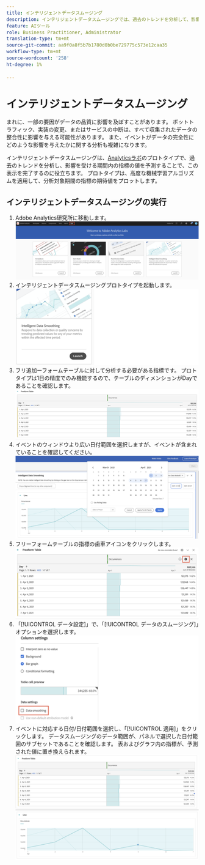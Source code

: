 ```yaml
---
title: インテリジェントデータスムージング
description: インテリジェントデータスムージングでは、過去のトレンドを分析して、影響を受ける期間内の指標の値を予測する方法を説明します。
feature: AIツール
role: Business Practitioner, Administrator
translation-type: tm+mt
source-git-commit: aa9f0a8f5b7b1780d0b0be729775c573e12caa35
workflow-type: tm+mt
source-wordcount: '258'
ht-degree: 1%

---
```


# インテリジェントデータスムージング

まれに、一部の要因がデータの品質に影響を及ぼすことがあります。 ボットトラフィック、実装の変更、またはサービスの中断は、すべて収集されたデータの整合性に影響を与える可能性があります。 また、イベントがデータの完全性にどのような影響を与えたかに関する分析も複雑になります。

インテリジェントデータスムージングは、[Analyticsラボ](/help/analyze/tech-previews/overview.md)のプロトタイプで、過去のトレンドを分析し、影響を受ける期間内の指標の値を予測することで、この表示を完了するのに役立ちます。 プロトタイプは、高度な機械学習アルゴリズムを適用して、分析対象期間の指標の期待値をプロットします。

## インテリジェントデータスムージングの実行

1. Adobe Analytics研究所に移動します。
   ![Labs](assets/labs.png)
1. インテリジェントデータスムージングプロトタイプを起動します。
   ![プロトタイプの起動](assets/intelligent-ds.png)
1. フリ追加ーフォームテーブルに対して分析する必要がある指標です。 プロトタイプは1日の精度でのみ機能するので、テーブルのディメンションがDayであることを確認します。
   ![指標を追加](assets/add-metric.png)
1. イベントのウィンドウより広い日付範囲を選択しますが、イベントが含まれていることを確認してください。
   ![日付範囲](assets/date-range.png)
1. フリーフォームテーブルの指標の歯車アイコンをクリックします。
   ![ギアアイコン](assets/gear-icon.png)
1. 「[!UICONTROL データ設定]」で、「[!UICONTROL データのスムージング]」オプションを選択します。
   ![データのスムージング](assets/column-setting.png)
1. イベントに対応する日付/日付範囲を選択し、「[!UICONTROL 適用]」をクリックします。
データスムージングのデータ範囲が、パネルで選択した日付範囲のサブセットであることを確認します。 表およびグラフ内の指標が、予測された値に置き換えられます。
   ![予測値](assets/predictive-values.png)